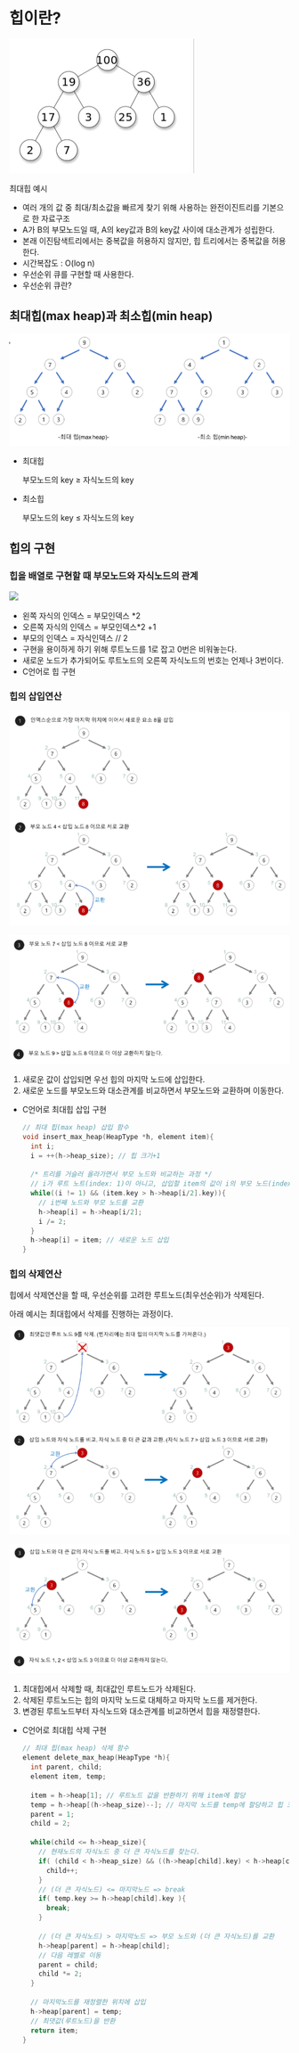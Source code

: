 # 힙이란?

![](https://github.com/progjs/TIL/blob/master/img/heap.PNG)

최대힙 예시

- 여러 개의 값 중 최대/최소값을 빠르게 찾기 위해 사용하는 완전이진트리를 기본으로 한 자료구조
- A가 B의 부모노드일 때, A의 key값과 B의 key값 사이에 대소관계가 성립한다.
- 본래 이진탐색트리에서는 중복값을 허용하지 않지만, 힙 트리에서는 중복값을 허용한다.
- 시간복잡도 : O(log n)
- 우선순위 큐를 구현할 때 사용한다.
- 우선순위 큐란?





## 최대힙(max heap)과 최소힙(min heap)

![](https://github.com/progjs/TIL/blob/master/img/힙종류.PNG)

- 최대힙

  부모노드의 key ≥ 자식노드의 key

- 최소힙

  부모노드의 key ≤ 자식노드의 key





## 힙의 구현



### 힙을 배열로 구현할 때 부모노드와 자식노드의 관계

![](https://github.com/progjs/TIL/blob/master/img/힙2.PNG)

- 왼쪽 자식의 인덱스 = 부모인덱스 *2
- 오른쪽 자식의 인덱스 = 부모인덱스*2 +1
- 부모의 인덱스 = 자식인덱스 // 2
- 구현을 용이하게 하기 위해 루트노드를 1로 잡고 0번은 비워놓는다.
- 새로운 노드가 추가되어도 루트노드의 오른쪽 자식노드의 번호는 언제나 3번이다.
- C언어로 힙 구현



### 힙의 삽입연산

![](https://github.com/progjs/TIL/blob/master/img/힙트리1.PNG)

![](https://github.com/progjs/TIL/blob/master/img/힙트리2.PNG)

1. 새로운 값이 삽입되면 우선 힙의 마지막 노드에 삽입한다.
2. 새로운 노드를 부모노드와 대소관계를 비교하면서 부모노드와 교환하며 이동한다.

- C언어로 최대힙 삽입 구현

  ```c
  // 최대 힙(max heap) 삽입 함수
  void insert_max_heap(HeapType *h, element item){
    int i;
    i = ++(h->heap_size); // 힙 크기+1
  
    /* 트리를 거슬러 올라가면서 부모 노드와 비교하는 과정 */
    // i가 루트 노트(index: 1)이 아니고, 삽입할 item의 값이 i의 부모 노드(index: i/2)보다 크면
    while((i != 1) && (item.key > h->heap[i/2].key)){
      // i번째 노드와 부모 노드를 교환
      h->heap[i] = h->heap[i/2];
      i /= 2;
    }
    h->heap[i] = item; // 새로운 노드 삽입
  }
  ```



### 힙의 삭제연산

힙에서 삭제연산을 할 때, 우선순위를 고려한 루트노드(최우선순위)가 삭제된다.

아래 예시는 최대힙에서 삭제를 진행하는 과정이다.

![](https://github.com/progjs/TIL/blob/master/img/힙트리3.PNG)

![](https://github.com/progjs/TIL/blob/master/img/힙트리4.PNG)

1. 최대힙에서 삭제할 때, 최대값인 루트노드가 삭제된다.
2. 삭제된 루트노드는 힙의 마지막 노드로 대체하고 마지막 노드를 제거한다.
3. 변경된 루트노드부터 자식노드와 대소관계를 비교하면서 힙을 재정렬한다.

- C언어로 최대힙 삭제 구현

  ```c
  // 최대 힙(max heap) 삭제 함수
  element delete_max_heap(HeapType *h){
    int parent, child;
    element item, temp;
  
    item = h->heap[1]; // 루트노드 값을 반환하기 위해 item에 할당
    temp = h->heap[(h->heap_size)--]; // 마지막 노드를 temp에 할당하고 힙 크기-1
    parent = 1;
    child = 2;
  
    while(child <= h->heap_size){
      // 현재노드의 자식노드 중 더 큰 자식노드를 찾는다. 
      if( (child < h->heap_size) && ((h->heap[child].key) < h->heap[child+1].key) ){
        child++;
      }
      // (더 큰 자식노드) <= 마지막노드 => break
      if( temp.key >= h->heap[child].key ){
        break;
      }
  
      // (더 큰 자식노드) > 마지막노드 => 부모 노드와 (더 큰 자식노드)를 교환
      h->heap[parent] = h->heap[child];
      // 다음 레벨로 이동
      parent = child;
      child *= 2;
    }
  
    // 마지막노드를 재정렬한 위치에 삽입
    h->heap[parent] = temp;
    // 최댓값(루트노드)을 반환
    return item;
  }
  ```